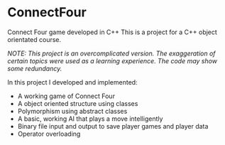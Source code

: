 # ConnectFour
Connect Four game developed in C++
This is a project for a C++ object orientated course.


*NOTE: This project is an overcomplicated version. The exaggeration of certain topics were used as a learning experience. The code may show some redundancy.*

In this project I developed and implemented:
- A working game of Connect Four
- A object oriented structure using classes
- Polymorphism using abstract classes
- A basic, working AI that plays a move intelligently
- Binary file input and output to save player games and player data 
- Operator overloading 
